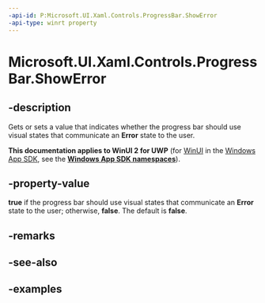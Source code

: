 ```yaml
---
-api-id: P:Microsoft.UI.Xaml.Controls.ProgressBar.ShowError
-api-type: winrt property
---
```


# Microsoft.UI.Xaml.Controls.ProgressBar.ShowError

<!--
public bool ShowError { get; set; }
-->

## -description

Gets or sets a value that indicates whether the progress bar should use visual states that communicate an **Error** state to the user.

**This documentation applies to WinUI 2 for UWP** (for [WinUI](/windows/apps/winui/winui3/) in the [Windows App SDK](/windows/apps/windows-app-sdk/), see the **[Windows App SDK namespaces](/windows/windows-app-sdk/api/winrt/)**).

## -property-value

**true** if the progress bar should use visual states that communicate an **Error** state to the user; otherwise, **false**. The default is **false**.

## -remarks

## -see-also

## -examples

